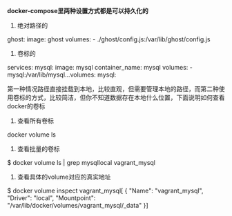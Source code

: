 **docker-compose里两种设置方式都是可以持久化的**

1. 绝对路径的

ghost:  image: ghost  volumes:    - ./ghost/config.js:/var/lib/ghost/config.js

1. 卷标的

services: mysql:    image: mysql  container_name: mysql  volumes:    - mysql:/var/lib/mysql...volumes: mysql:

第一种情况路径直接挂载到本地，比较直观，但需要管理本地的路径，而第二种使用卷标的方式，比较简洁，但你不知道数据存在本地什么位置，下面说明如何查看docker的卷标

1. 查看所有卷标

 docker volume ls 

1. 查看批量的卷标

$ docker volume ls | grep mysqllocal               vagrant_mysql

1. 查看具体的volume对应的真实地址

$ docker volume inspect vagrant_mysql[   {       "Name": "vagrant_mysql",       "Driver": "local",       "Mountpoint": "/var/lib/docker/volumes/vagrant_mysql/_data"   }]